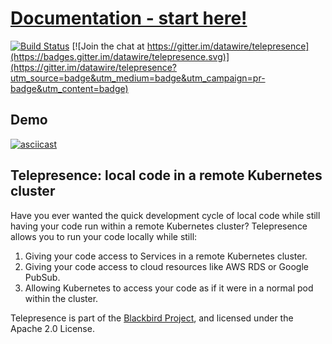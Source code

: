 # [Documentation - start here!](https://telepresence.io)

[![Build Status](https://travis-ci.org/datawire/telepresence.svg?branch=master)](https://travis-ci.org/datawire/telepresence)
[![Join the chat at https://gitter.im/datawire/telepresence](https://badges.gitter.im/datawire/telepresence.svg)](https://gitter.im/datawire/telepresence?utm_source=badge&utm_medium=badge&utm_campaign=pr-badge&utm_content=badge)

## Demo

[![asciicast](https://asciinema.org/a/109183.png)](https://asciinema.org/a/109183)

## Telepresence: local code in a remote Kubernetes cluster

Have you ever wanted the quick development cycle of local code while still having your code run within a remote Kubernetes cluster?
Telepresence allows you to run your code locally while still:

1. Giving your code access to Services in a remote Kubernetes cluster.
2. Giving your code access to cloud resources like AWS RDS or Google PubSub.
3. Allowing Kubernetes to access your code as if it were in a normal pod within the cluster.

Telepresence is part of the [Blackbird Project](https://www.datawire.io/blackbird/), and licensed under the Apache 2.0 License.
